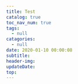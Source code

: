 ```yaml
---
title: Test
catalog: true
toc_nav_num: true
tags:
  - null
catagories:
  - null
date: 2020-01-10 00:00:08
subtitle:
header-img:
updateDate:
top:
---
```

